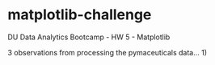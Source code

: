 # matplotlib-challenge
DU Data Analytics Bootcamp - HW 5 - Matplotlib

3 observations from processing the pymaceuticals data...
1)

